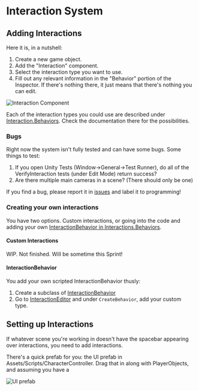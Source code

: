 # Interaction System

## Adding Interactions
Here it is, in a nutshell:
1. Create a new game object.
2. Add the "Interaction" component.
3. Select the interaction type you want to use.
4. Fill out any relevant information in the "Behavior" portion of the Inspector. If there's nothing there, it just means that there's nothing you can edit.

![Interaction Component](/assets/images/interactions/interactionComponent.png)

Each of the interaction types you could use are described under [Interaction.Behaviors](~/api/Interactions.Behaviors.yml). Check the documentation there for the possibilities.

### Bugs
Right now the system isn't fully tested and can have some bugs. Some things to test:
1. If you open Unity Tests (Window->General->Test Runner), do all of the VerifyInteraction tests (under Edit Mode) return success?
2. Are there multiple main cameras in a scene? (There should only be one)

If you find a bug, please report it in [issues](https://github.com/PuddleduckProductions/MysticForestParkRanger/issues) and label it to programming!

### Creating your own interactions
You have two options. Custom interactions, or going into the code and adding your own [InteractionBehavior in Interactions.Behaviors](~/api/Interactions.Behaviors.yml).

#### Custom Interactions
WIP. Not finished. Will be sometime this Sprint!

#### InteractionBehavior
You add your own scripted InteractionBehavior thusly:

1. Create a subclass of [InteractionBehavior](~/api/Interactions.Behaviors.InteractionBehavior.yml)
2. Go to [InteractionEditor](~/api/Interactions.InteractionEditor.yml) and under `CreateBehavior`, add your custom type.

## Setting up Interactions
If whatever scene you're working in doesn't have the spacebar appearing over interactions, you need to add interactions.

There's a quick prefab for you: the UI prefab in Assets/Scripts/CharacterController. Drag that in along with PlayerObjects, and assuming you have a 

![UI prefab](/assets/images/interactions/interactionUI.png)